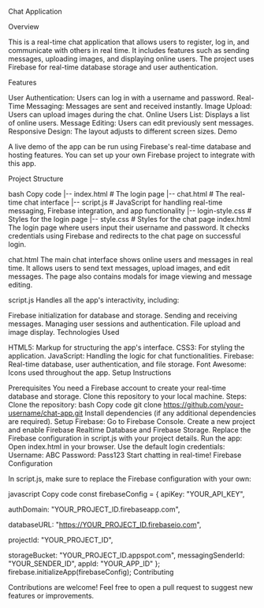 Chat Application

Overview

This is a real-time chat application that allows users to register, log in, and communicate with others in real time. It includes features such as sending messages, uploading images, and displaying online users. The project uses Firebase for real-time database storage and user authentication.

Features

User Authentication: Users can log in with a username and password.
Real-Time Messaging: Messages are sent and received instantly.
Image Upload: Users can upload images during the chat.
Online Users List: Displays a list of online users.
Message Editing: Users can edit previously sent messages.
Responsive Design: The layout adjusts to different screen sizes.
Demo

A live demo of the app can be run using Firebase's real-time database and hosting features. You can set up your own Firebase project to integrate with this app.

Project Structure

bash
Copy code
|-- index.html       # The login page
|-- chat.html        # The real-time chat interface
|-- script.js        # JavaScript for handling real-time messaging, Firebase integration, and app functionality
|-- login-style.css  # Styles for the login page
|-- style.css        # Styles for the chat page
index.html
The login page where users input their username and password. It checks credentials using Firebase and redirects to the chat page on successful login.

chat.html
The main chat interface shows online users and messages in real time. It allows users to send text messages, upload images, and edit messages. The page also contains modals for image viewing and message editing.

script.js
Handles all the app's interactivity, including:

Firebase initialization for database and storage.
Sending and receiving messages.
Managing user sessions and authentication.
File upload and image display.
Technologies Used

HTML5: Markup for structuring the app's interface.
CSS3: For styling the application.
JavaScript: Handling the logic for chat functionalities.
Firebase: Real-time database, user authentication, and file storage.
Font Awesome: Icons used throughout the app.
Setup Instructions

Prerequisites
You need a Firebase account to create your real-time database and storage.
Clone this repository to your local machine.
Steps:
Clone the repository:
bash
Copy code
git clone https://github.com/your-username/chat-app.git
Install dependencies (if any additional dependencies are required).
Setup Firebase:
Go to Firebase Console.
Create a new project and enable Firebase Realtime Database and Firebase Storage.
Replace the Firebase configuration in script.js with your project details.
Run the app:
Open index.html in your browser.
Use the default login credentials:
Username: ABC
Password: Pass123
Start chatting in real-time!
Firebase Configuration

In script.js, make sure to replace the Firebase configuration with your own:

javascript
Copy code
const firebaseConfig = {
  apiKey: "YOUR_API_KEY",
  
  authDomain: "YOUR_PROJECT_ID.firebaseapp.com",
  
  databaseURL: "https://YOUR_PROJECT_ID.firebaseio.com",
  
  projectId: "YOUR_PROJECT_ID",
  
  storageBucket: "YOUR_PROJECT_ID.appspot.com",
  messagingSenderId: "YOUR_SENDER_ID",
  appId: "YOUR_APP_ID"
};
firebase.initializeApp(firebaseConfig);
Contributing

Contributions are welcome! Feel free to open a pull request to suggest new features or improvements.
